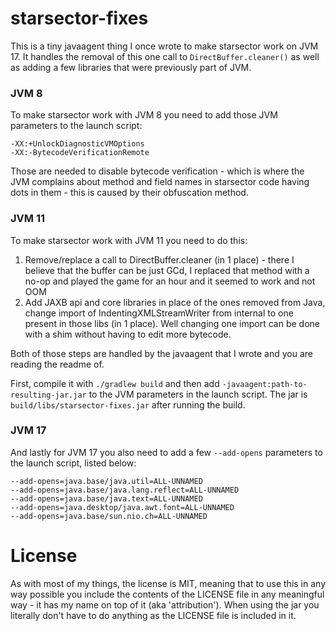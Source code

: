 # starsector-fixes
This is a tiny javaagent thing I once wrote to make starsector work on JVM 17.
It handles the removal of this one call to `DirectBuffer.cleaner()` as well as adding a few libraries
that were previously part of JVM.

### JVM 8
To make starsector work with JVM 8 you need to add those JVM parameters to the launch script:
```
-XX:+UnlockDiagnosticVMOptions
-XX:-BytecodeVerificationRemote
```
Those are needed to disable bytecode verification - which is where the JVM complains about method and
field names in starsector code having dots in them - this is caused by their obfuscation method.

### JVM 11
To make starsector work with JVM 11 you need to do this:
1. Remove/replace a call to DirectBuffer.cleaner (in 1 place) - there I believe that the buffer can be just GCd,
I replaced that method with a no-op and played the game for an hour and it seemed to work and not OOM
2. Add JAXB api and core libraries in place of the ones removed from Java,
change import of IndentingXMLStreamWriter from internal to one present in those libs (in 1 place).
Well changing one import can be done with a shim without having to edit more bytecode.

Both of those steps are handled by the javaagent that I wrote and you are reading the readme of.

First, compile it with `./gradlew build` and then add `-javaagent:path-to-resulting-jar.jar` to the
JVM parameters in the launch script. The jar is `build/libs/starsector-fixes.jar` after running the build.

### JVM 17
And lastly for JVM 17 you also need to add a few `--add-opens` parameters to the launch script, listed below:
```
--add-opens=java.base/java.util=ALL-UNNAMED
--add-opens=java.base/java.lang.reflect=ALL-UNNAMED
--add-opens=java.base/java.text=ALL-UNNAMED
--add-opens=java.desktop/java.awt.font=ALL-UNNAMED
--add-opens=java.base/sun.nio.ch=ALL-UNNAMED
```

# License
As with most of my things, the license is MIT, meaning that to use this in any way possible you include the
contents of the LICENSE file in any meaningful way - it has my name on top of it (aka 'attribution').
When using the jar you literally don't have to do anything as the LICENSE file is included in it.
